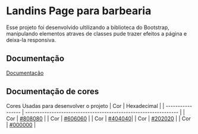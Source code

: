 
# Landins Page para barbearia  

Esse projeto foi desenvolvido ultilizando a biblioteca do Bootstrap, manipulando elementos atraves de classes pude trazer efeitos a página e deixa-la responsiva.


## Documentação

[Documentação](https://getbootstrap.com/docs/5.3/getting-started/introduction/)

## Documentação de cores

Cores Usadas para desenvolver o projeto
| Cor               | Hexadecimal                                                |
| ----------------- | ---------------------------------------------------------------- |
| Cor       | [#808080](https://paletadecores.com/paleta/808080/606060/404040/202020/000000/)  |
| Cor      | [#606060](https://paletadecores.com/paleta/808080/606060/404040/202020/000000/) |
| Cor       | [#404040](https://paletadecores.com/paleta/808080/606060/404040/202020/000000/)|
| Cor        | [#202020](https://paletadecores.com/paleta/808080/606060/404040/202020/000000/) |
| Cor        | [#000000](https://paletadecores.com/paleta/808080/606060/404040/202020/000000/) |


